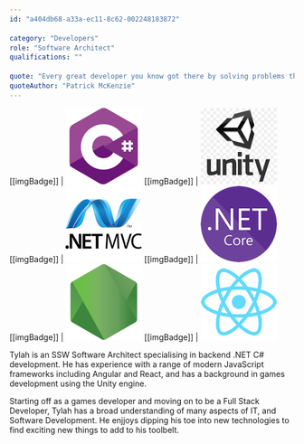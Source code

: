 ```yaml
---
id: "a404db68-a33a-ec11-8c62-002248183872"

category: "Developers"
role: "Software Architect"
qualifications: ""

quote: "Every great developer you know got there by solving problems they were unqualified to solve until they actually did it."
quoteAuthor: "Patrick McKenzie"
---
```


[Editing profiles]: https://github.com/SSWConsulting/SSW.People.Profiles/wiki/5.-Editing-profiles

[[imgBadge]] | ![C Sharp image badge](../badges/Developer-c-sharp.png)
[[imgBadge]] | ![Unity3D image badge](../badges/Developer-Unity3d.png)
[[imgBadge]] | ![Dotnet MVC image badge](../badges/Developer-dotnet-mvc.png)
[[imgBadge]] | ![Dotnet Core image badge](../badges/Developer-dotnet-core.png)
[[imgBadge]] | ![Nodejs image badge](../badges/Developer-node-js.png)
[[imgBadge]] | ![React image badge](../badges/Developer-react.png)

Tylah is an SSW Software Architect specialising in backend .NET C# development. He has experience with a range of modern JavaScript frameworks including Angular and React, and has a background in games development using the Unity engine.

Starting off as a games developer and moving on to be a Full Stack Developer, Tylah has a broad understanding of many aspects of IT, and Software Development. He enjjoys dipping his toe into new technologies to find exciting new things to add to his toolbelt.
